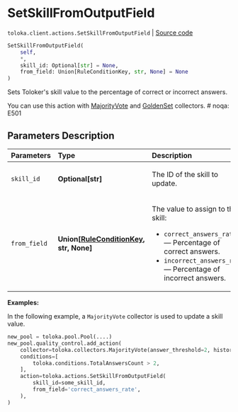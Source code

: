 # SetSkillFromOutputField
`toloka.client.actions.SetSkillFromOutputField` | [Source code](https://github.com/Toloka/toloka-kit/blob/v1.0.1/src/client/actions.py#L98)

```python
SetSkillFromOutputField(
    self,
    *,
    skill_id: Optional[str] = None,
    from_field: Union[RuleConditionKey, str, None] = None
)
```

Sets Toloker's skill value to the percentage of correct or incorrect answers.


You can use this action with [MajorityVote](https://toloka.ai/en/docs/toloka-kit/reference/toloka.client.collectors.MajorityVote) and [GoldenSet](https://toloka.ai/en/docs/toloka-kit/reference/toloka.client.collectors.GoldenSet) collectors.  # noqa: E501

## Parameters Description

| Parameters | Type | Description |
| :----------| :----| :-----------|
`skill_id`|**Optional\[str\]**|<p>The ID of the skill to update.</p>
`from_field`|**Union\[[RuleConditionKey](toloka.client.conditions.RuleConditionKey.md), str, None\]**|<p>The value to assign to the skill:<ul><li>`correct_answers_rate` — Percentage of correct answers.</li><li>`incorrect_answers_rate` — Percentage of incorrect answers.</li></ul></p>

**Examples:**

In the following example, a `MajorityVote` collector is used to update a skill value.

```python
new_pool = toloka.pool.Pool(....)
new_pool.quality_control.add_action(
    collector=toloka.collectors.MajorityVote(answer_threshold=2, history_size=10),
    conditions=[
        toloka.conditions.TotalAnswersCount > 2,
    ],
    action=toloka.actions.SetSkillFromOutputField(
        skill_id=some_skill_id,
        from_field='correct_answers_rate',
    ),
)
```
